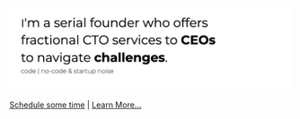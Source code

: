 
### [![Banner](banner3.png "fCTO Services")](https://www.google.com)

[Schedule some time](https://calendly.com/stephan-smith) | [Learn More...](https://d1b1.github.io/fractionalCTO/)

